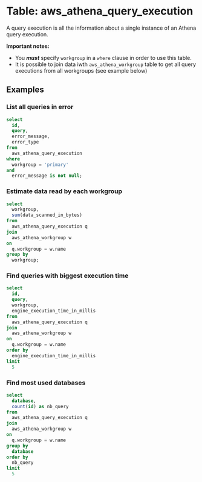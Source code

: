 # Table: aws_athena_query_execution

A query execution is all the information about a single instance of an Athena query execution. 

**Important notes:**

- You **_must_** specify `workgroup` in a `where` clause in order to use this table.
- It is possible to join data iwth `aws_athena_workgroup` table to get all query executions from all workgroups (see example below)

## Examples

### List all queries in error

```sql
select
  id,
  query,
  error_message,
  error_type
from
  aws_athena_query_execution
where
  workgroup = 'primary'
and
  error_message is not null;
```

### Estimate data read by each workgroup

```sql
select 
  workgroup, 
  sum(data_scanned_in_bytes) 
from 
  aws_athena_query_execution q
join
  aws_athena_workgroup w
on 
  q.workgroup = w.name
group by 
  workgroup;
```

### Find queries with biggest execution time
```sql
select 
  id, 
  query, 
  workgroup, 
  engine_execution_time_in_millis 
from 
  aws_athena_query_execution q
join
  aws_athena_workgroup w
on 
  q.workgroup = w.name
order by 
  engine_execution_time_in_millis 
limit 
  5
```

### Find most used databases
```sql
select
  database,
  count(id) as nb_query
from 
  aws_athena_query_execution q
join
  aws_athena_workgroup w
on 
  q.workgroup = w.name
group by 
  database
order by 
  nb_query
limit 
  5
```
